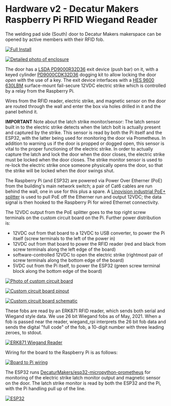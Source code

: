# Hardware v2 - Decatur Makers Raspberry Pi RFID Wiegand Reader

The welding pad side (South) door to Decatur Makers makerspace can be opened by active members with their RFID fob.

[![Full Install](images/v2_enclosure-sm.jpg)](images/v2_enclosure.jpg)

[![Detailed photo of enclosure](images/v2_detail-sm.jpg)](images/v2_detail.jpg)

The door has a [LSDA PD9000R32D36](https://www.lsda.com/lsda-product/lsda-exit-device-panic-36-rim/) exit device (push bar) on it, with a keyed cylinder [PD9000CDK32D36](https://www.lsda.com/lsda-product/lsda-exit-cylinder-dogging-kit-36-lc-stainless-steel/) dogging kit to allow locking the door *open* with the use of a key. The exit device interfaces with a [HES 9600 630LBM](https://www.hesinnovations.com/en/products/electric-strikes/9600-series) surface-mount fail-secure 12VDC electric strike which is controlled by a relay from the Raspberry Pi.

Wires from the RFID reader, electric strike, and magnetic sensor on the door are routed through the wall and enter the box via holes drilled in it and the panel behind it.

**IMPORTANT** Note about the latch strike monitor/sensor: The latch sensor built in to the electric strike detects when the latch bolt is actually present and captured by the strike. This sensor is read by both the Pi itself and the ESP32, with the latter being used for monitoring the door via Prometheus. In addition to warning us if the door is propped or dogged open, this sensor is vital to the proper functioning of the electric strike. In order to actually capture the latch and lock the door when the door closes, the electric strike must be locked when the door closes. The strike monitor sensor is used to re-lock the electric strike once someone physically opens the door, so that the strike will be locked when the door swings shut.

The Raspberry Pi (and ESP32) are powered via Power Over Etherner (PoE) from the building's main network switch; a pair of Cat6 cables are run behind the wall, one in use for this plus a spare. A [Linovision industrial PoE+ splitter](https://www.amazon.com/gp/product/B09BQZ5ZX3/) is used to pull PoE off the Etherner run and output 12VDC; the data signal is then hooked to the Raspberry Pi for wired Ethernet connectivity.

The 12VDC output from the PoE splitter goes to the top right screw terminals on the custom circuit board on the Pi. Further power distribution is:

* 12VDC out from that board to a 12VDC to USB converter, to power the Pi itself (screw terminals to the left of the power in)
* 12VDC out from that board to power the RFID reader (red and black from screw terminals along the left edge of the board)
* software-controlled 12VDC to open the electric strike (rightmost pair of screw terminals along the bottom edge of the board)
* 5VDC out from the Pi itself, to power the ESP32 (green screw terminal block along the bottom edge of the board)

[![Photo of custom circuit board](images/v2_board-sm.jpg)](images/v2_board.jpg)

[![Custom circuit board pinout](images/v2_board_pinout-sm.jpg)](images/v2_board_pinout.jpg)

[![Custom circuit board schematic](images/v2_schematic-sm.jpg)](images/v2_schematic.jpg)

These fobs are read by an ERK871 RFID reader, which sends both serial and Wiegand style data. We use 26 bit Wiegand fobs as of May, 2021. When a fob is passed near the reader, wiegand_rpi interprets the 26 bit fob data and sends the digital "full code" of the fob, a 10-digit number with three leading zeroes, to stdout.

[![ERK871 Wiegand Reader](images/WiegandReader-sm.png)](images/WiegandReader.png)

Wiring for the board to the Raspberry Pi is as follows:

[![Board to Pi wiring](images/v2_pi_pinout-sm.jpg)](images/v2_pi_pinout.jpg)

The ESP32 runs [DecaturMakers/esp32-micropython-prometheus](https://github.com/DecaturMakers/esp32-micropython-prometheus) for monitoring of the electric strike latch monitor output and magnetic sensor on the door. The latch strike monitor is read by both the ESP32 and the Pi, with the Pi handling pull up of the line. 

[![ESP32](images/v2_esp-sm.jpg)](images/v2_esp.jpg)
